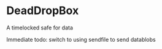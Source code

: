 # DeadDropBox
A timelocked safe for data

Immediate todo: switch to using sendfile to send datablobs
